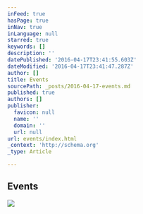 ```yaml
---
inFeed: true
hasPage: true
inNav: true
inLanguage: null
starred: true
keywords: []
description: ''
datePublished: '2016-04-17T23:41:55.603Z'
dateModified: '2016-04-17T23:41:47.287Z'
author: []
title: Events
sourcePath: _posts/2016-04-17-events.md
published: true
authors: []
publisher:
  favicon: null
  name: ''
  domain: ''
  url: null
url: events/index.html
_context: 'http://schema.org'
_type: Article

---
```

## Events
![](https://the-grid-user-content.s3-us-west-2.amazonaws.com/5ff5914f-b958-421d-9e4a-8dff24544b71.png)